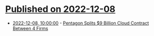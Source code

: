 # [Published on 2022-12-08](index.md)

* [2022-12-08, 10:00:00](https://yro.slashdot.org/story/22/12/08/0156209/pentagon-splits-9-billion-cloud-contract-between-4-firms?utm_source=rss1.0mainlinkanon&utm_medium=feed) - [Pentagon Splits $9 Billion Cloud Contract Between 4 Firms](https://yro.slashdot.org/story/22/12/08/0156209/pentagon-splits-9-billion-cloud-contract-between-4-firms?utm_source=rss1.0mainlinkanon&utm_medium=feed)
